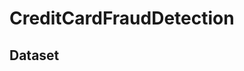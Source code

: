 
# CreditCardFraudDetection



## Dataset
[](https://www.kaggle.com/datasets/mlg-ulb/creditcardfraud)
